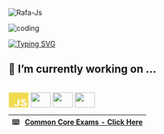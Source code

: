 <div style="display: center"><br>
  <img align="center" alt="Rafa-Js" height="30" width="40" src="https://tenor.com/bqrUA.gif">
  
  ![coding](https://user-images.githubusercontent.com/87485705/217585443-c2d1afb4-5cb0-478e-93a7-a89b1b7b9fa2.gif)
 
<a href="https://git.io/typing-svg" class = "auto-type"><img src="https://readme-typing-svg.demolab.com?font=Fira+Code&pause=1000&vCenter=true&width=435&lines=Welcome+to+My+Github+Profile+%F0%9F%91%8B;I+hope+You+like+it+." alt="Typing SVG" /></a>

## 🔭 I’m currently working on ...

<div style="display: inline_block"><br>
  <img align="center" height="30" width="40" src="https://raw.githubusercontent.com/devicons/devicon/master/icons/javascript/javascript-plain.svg">

  <img align="center" height="30" width="40" src="https://cdn.jsdelivr.net/gh/devicons/devicon/icons/flutter/flutter-original.svg">
 
   <img align="center" height="30" width="40" src="https://cdn.jsdelivr.net/gh/devicons/devicon/icons/c/c-original.svg">
    
   <img align="center" height="30" width="40" src="https://cdn.jsdelivr.net/gh/devicons/devicon/icons/nodejs/nodejs-original.svg">
    
</div>
  
  
| :keyboard:  &nbsp; [Common Core Exams - Click Here]([https://github.com/pasqualerossi/42-Exams](https://gist.github.com/sametaybaz/301f130d9363b66c2685d65218649054))| 
|:--|

<!--
![Anurag's GitHub stats](https://github-readme-stats.vercel.app/api?username=sametaybaz&show_icons=true&theme=radical) [![Top Langs](https://github-readme-stats.vercel.app/api/top-langs/?username=anuraghazra&layout=compact&theme=radical)](https://github.com/anuraghazra/github-readme-stats)

**sametaybaz/sametaybaz** is a ✨ _special_ ✨ repository because its `README.md` (this file) appears on your GitHub profile.

Here are some ideas to get you started:

- 🔭 I’m currently working on ...
- 🌱 I’m currently learning ...
- 👯 I’m looking to collaborate on ...
- 🤔 I’m looking for help with ...
- 💬 Ask me about ...
- 📫 How to reach me: ...
- 😄 Pronouns: ...
- ⚡ Fun fact: ...
-->
